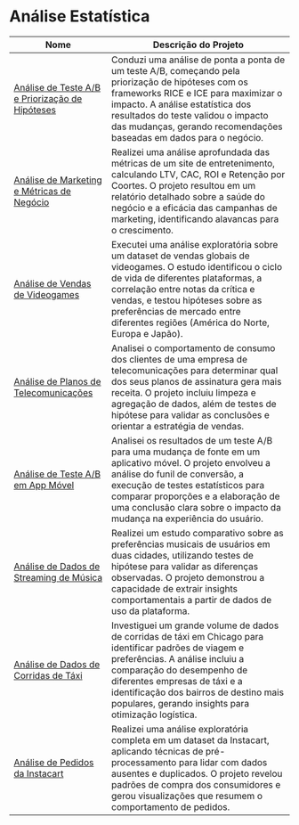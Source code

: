 # Análise Estatística


| Nome | Descrição do Projeto |
|---|---|
| [Análise de Teste A/B e Priorização de Hipóteses](https://github.com/JhonAI13/Sprints/tree/main/Sprint%209) | Conduzi uma análise de ponta a ponta de um teste A/B, começando pela priorização de hipóteses com os frameworks RICE e ICE para maximizar o impacto. A análise estatística dos resultados do teste validou o impacto das mudanças, gerando recomendações baseadas em dados para o negócio. |
| [Análise de Marketing e Métricas de Negócio](https://github.com/JhonAI13/Sprints/tree/main/sprint%208) | Realizei uma análise aprofundada das métricas de um site de entretenimento, calculando LTV, CAC, ROI e Retenção por Coortes. O projeto resultou em um relatório detalhado sobre a saúde do negócio e a eficácia das campanhas de marketing, identificando alavancas para o crescimento. |
| [Análise de Vendas de Videogames](https://github.com/JhonAI13/Sprints/tree/main/sprint%206) | Executei uma análise exploratória sobre um dataset de vendas globais de videogames. O estudo identificou o ciclo de vida de diferentes plataformas, a correlação entre notas da crítica e vendas, e testou hipóteses sobre as preferências de mercado entre diferentes regiões (América do Norte, Europa e Japão). |
| [Análise de Planos de Telecomunicações](https://github.com/JhonAI13/Sprints/tree/main/sprint%204) | Analisei o comportamento de consumo dos clientes de uma empresa de telecomunicações para determinar qual dos seus planos de assinatura gera mais receita. O projeto incluiu limpeza e agregação de dados, além de testes de hipótese para validar as conclusões e orientar a estratégia de vendas. |
| [Análise de Teste A/B em App Móvel](https://github.com/JhonAI13/Sprints/tree/main/sprint%2011) | Analisei os resultados de um teste A/B para uma mudança de fonte em um aplicativo móvel. O projeto envolveu a análise do funil de conversão, a execução de testes estatísticos para comparar proporções e a elaboração de uma conclusão clara sobre o impacto da mudança na experiência do usuário. |
| [Análise de Dados de Streaming de Música](https://github.com/JhonAI13/Sprints/tree/main/sprint%202) | Realizei um estudo comparativo sobre as preferências musicais de usuários em duas cidades, utilizando testes de hipótese para validar as diferenças observadas. O projeto demonstrou a capacidade de extrair insights comportamentais a partir de dados de uso da plataforma. |
| [Análise de Dados de Corridas de Táxi](https://github.com/JhonAI13/Sprints/tree/main/Sprint%207) | Investiguei um grande volume de dados de corridas de táxi em Chicago para identificar padrões de viagem e preferências. A análise incluiu a comparação do desempenho de diferentes empresas de táxi e a identificação dos bairros de destino mais populares, gerando insights para otimização logística. |
| [Análise de Pedidos da Instacart](https://github.com/JhonAI13/Sprints/tree/main/sprint%203) | Realizei uma análise exploratória completa em um dataset da Instacart, aplicando técnicas de pré-processamento para lidar com dados ausentes e duplicados. O projeto revelou padrões de compra dos consumidores e gerou visualizações que resumem o comportamento de pedidos. |


